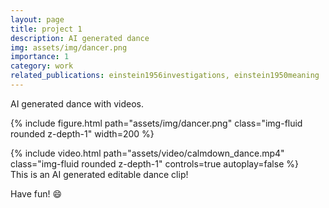 ```yaml
---
layout: page
title: project 1
description: AI generated dance
img: assets/img/dancer.png
importance: 1
category: work
related_publications: einstein1956investigations, einstein1950meaning
---
```


AI generated dance with videos.

{% include figure.html path="assets/img/dancer.png" class="img-fluid rounded z-depth-1" width=200 %}

<div class="row">
    <div class="col-sm mt-3 mt-md-0">
        {% include video.html path="assets/video/calmdown_dance.mp4" class="img-fluid rounded z-depth-1" controls=true autoplay=false %}
    </div>
</div>
<div class="caption">
    This is an AI generated editable dance clip!
</div>

Have fun! :smile:
